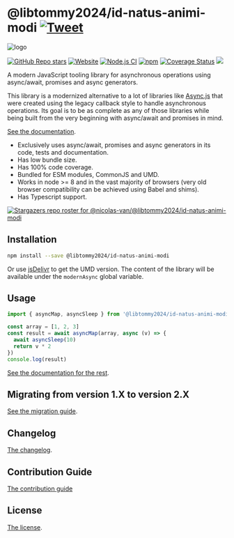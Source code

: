 # @libtommy2024/id-natus-animi-modi [![Tweet](https://img.shields.io/twitter/url/http/shields.io.svg?style=social)](https://twitter.com/intent/tweet?text=Meet%20this%20awesome%20library&url=https://github.com/libtommy2024/id-natus-animi-modi&via=nicolasvanhoren&hashtags=javascript,asyncawait,async,libraries,programming)

![logo](https://github.com/libtommy2024/id-natus-animi-modi/raw/master/img/facebook_cover_photo_2_680.png)

[![GitHub Repo stars](https://img.shields.io/github/stars/nicolas-van/@libtommy2024/id-natus-animi-modi?style=social)](https://github.com/libtommy2024/id-natus-animi-modi/stargazers) [![Website](https://img.shields.io/website.svg?url=http%3A%2F%2Fnicolas-van.github.io%2F@libtommy2024/id-natus-animi-modi)](https://nicolas-van.github.io/@libtommy2024/id-natus-animi-modi)
[![Node.js CI](https://github.com/libtommy2024/id-natus-animi-modi/workflows/Node.js%20CI/badge.svg)](https://github.com/libtommy2024/id-natus-animi-modi/actions) [![npm](https://img.shields.io/npm/v/@libtommy2024/id-natus-animi-modi)](https://www.npmjs.com/package/@libtommy2024/id-natus-animi-modi) [![Coverage Status](https://coveralls.io/repos/github/nicolas-van/@libtommy2024/id-natus-animi-modi/badge.svg?branch=master)](https://coveralls.io/github/nicolas-van/@libtommy2024/id-natus-animi-modi?branch=master) [![](https://data.jsdelivr.com/v1/package/npm/@libtommy2024/id-natus-animi-modi/badge)](https://www.jsdelivr.com/package/npm/@libtommy2024/id-natus-animi-modi)

A modern JavaScript tooling library for asynchronous operations using async/await, promises and async generators.

This library is a modernized alternative to a lot of libraries like [Async.js](https://caolan.github.io/async/v3/) that were created using the legacy callback style to handle asynchronous operations. Its goal is to be as complete as any of those libraries while being built from the very beginning with async/await and promises in mind.

[See the documentation](https://nicolas-van.github.io/@libtommy2024/id-natus-animi-modi).

* Exclusively uses async/await, promises and async generators in its code, tests and documentation.
* Has low bundle size.
* Has 100% code coverage.
* Bundled for ESM modules, CommonJS and UMD.
* Works in node >= 8 and in the vast majority of browsers (very old browser compatibility can be achieved using Babel and shims).
* Has Typescript support.

[![Stargazers repo roster for @nicolas-van/@libtommy2024/id-natus-animi-modi](https://reporoster.com/stars/nicolas-van/@libtommy2024/id-natus-animi-modi)](https://github.com/libtommy2024/id-natus-animi-modi/stargazers)

## Installation

```bash
npm install --save @libtommy2024/id-natus-animi-modi
```

Or use [jsDelivr](https://www.jsdelivr.com/package/npm/@libtommy2024/id-natus-animi-modi) to get the UMD version. The content of the library will be available under the `modernAsync` global variable.

## Usage

```javascript
import { asyncMap, asyncSleep } from '@libtommy2024/id-natus-animi-modi'

const array = [1, 2, 3]
const result = await asyncMap(array, async (v) => {
  await asyncSleep(10)
  return v * 2
})
console.log(result)
```

[See the documentation for the rest](https://nicolas-van.github.io/@libtommy2024/id-natus-animi-modi).

## Migrating from version 1.X to version 2.X

[See the migration guide](https://github.com/libtommy2024/id-natus-animi-modi/blob/master/version-1-to-2-guide.md).

## Changelog

[The changelog](https://github.com/libtommy2024/id-natus-animi-modi/blob/master/CHANGELOG.md).

## Contribution Guide

[The contribution guide](https://github.com/libtommy2024/id-natus-animi-modi/blob/master/CONTRIBUTING.md)

## License

[The license](https://github.com/libtommy2024/id-natus-animi-modi/blob/master/LICENSE.md).

